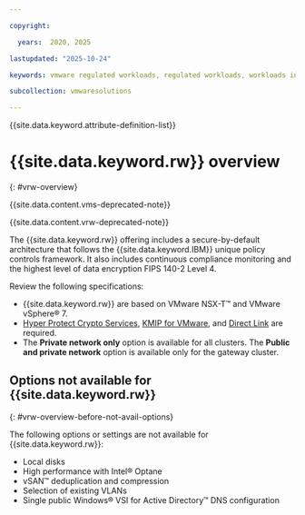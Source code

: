 ```yaml
---

copyright:

  years:  2020, 2025

lastupdated: "2025-10-24"

keywords: vmware regulated workloads, regulated workloads, workloads instance, regulated instance

subcollection: vmwaresolutions

---
```


{{site.data.keyword.attribute-definition-list}}

# {{site.data.keyword.rw}} overview
{: #vrw-overview}

{{site.data.content.vms-deprecated-note}}

{{site.data.content.vrw-deprecated-note}}

The {{site.data.keyword.rw}} offering includes a secure-by-default architecture that follows the {{site.data.keyword.IBM}} unique policy controls framework. It also includes continuous compliance monitoring and the highest level of data encryption FIPS 140-2 Level 4.

Review the following specifications:
* {{site.data.keyword.rw}} are based on VMware NSX-T™ and VMware vSphere® 7.
* [Hyper Protect Crypto Services](/catalog/services/hyper-protect-crypto-services), [KMIP for VMware](/infrastructure/vmware-solutions/console/servicestandalonenew/KMIPAdapter), and [Direct Link](/interconnectivity/direct-link) are required.
* The **Private network only** option is available for all clusters. The **Public and private network** option is available only for the gateway cluster.

## Options not available for {{site.data.keyword.rw}}
{: #vrw-overview-before-not-avail-options}

The following options or settings are not available for {{site.data.keyword.rw}}:
* Local disks
* High performance with Intel® Optane
* vSAN™ deduplication and compression
* Selection of existing VLANs
* Single public Windows® VSI for Active Directory™ DNS configuration
